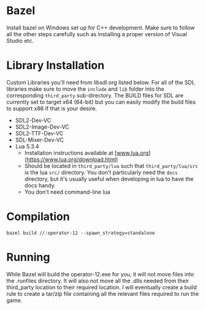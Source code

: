 # Bazel

Install bazel on Windows set up for C++ development. Make sure to follow all the other steps carefully such as installing a proper version of Visual Studio etc.


# Library Installation

Custom Libraries you'll need from libsdl.org listed below. For all of the SDL libraries make sure to move the `include` and `lib` folder into the corresponding `third_party` sub-directory. The BUILD files for SDL are currently set to target x64 (64-bit) but you can easily modify the build files to support x86 if that is your desire.

- SDL2-Dev-VC
- SDL2-Image-Dev-VC
- SDL2-TTF-Dev-VC
- SDL-Mixer-Dev-VC
- Lua 5.3.4
  - Installation instructions available at [www.lua.org](https://www.lua.org/download.html)
  - Should be located in `third_party/lua` such that `third_party/lua/src` is the lua `src/` directory. You don't particularly need the `docs` directory, but it's usually useful when developing in lua to have the docs handy.
  - You don't need command-line lua


# Compilation

    bazel build //:operator-12 --spawn_strategy=standalone
	

# Running

While Bazel will build the operator-12.exe for you, it will not move files into the .runfiles directory. It will also not move all the .dlls needed from their third_party location to their required location. I will eventually create a build rule to create a tar/zip file containing all the relevant files required to run the game.
